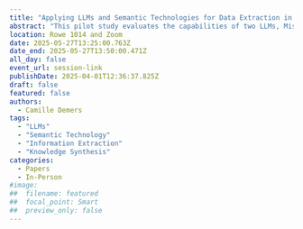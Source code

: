 ```yaml
---
title: "Applying LLMs and Semantic Technologies for Data Extraction in Literature Reviews: A Pilot Study in LIS"
abstract: "This pilot study evaluates the capabilities of two LLMs, Mistral Small 3.1 and GPT-4o mini, in performing ontology-based data extraction to support literature reviews in library and information science (LIS). A sample of four published systematic reviews was selected as ground truth data. The open-access publications included in these reviews (n = 47) were collected as inputs for the models to perform semantic information extraction, using classes from the Document Components Ontology (DoCO). These preliminary findings highlight the opportunities and challenges of using AI and semantic technologies to streamline literature reviews in the social sciences."
location: Rowe 1014 and Zoom
date: 2025-05-27T13:25:00.763Z
date_end: 2025-05-27T13:50:00.471Z
all_day: false
event_url: session-link
publishDate: 2025-04-01T12:36:37.825Z
draft: false
featured: false
authors:
  - Camille Demers
tags:
  - "LLMs" 
  - "Semantic Technology" 
  - "Information Extraction"
  - "Knowledge Synthesis"
categories:
  - Papers
  - In-Person
#image:
##  filename: featured
##  focal_point: Smart
##  preview_only: false
---
```

